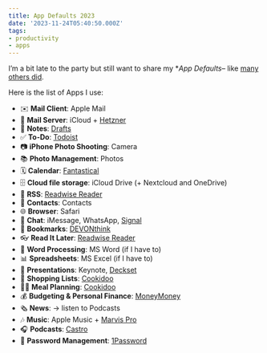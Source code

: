 ```yaml
---
title: App Defaults 2023
date: '2023-11-24T05:40:50.000Z'
tags:
- productivity
- apps
---
```

I’m a bit late to the party but still want to share my \*_App Defaults_– like [many others did](https://defaults.rknight.me).

Here is the list of Apps I use:

- ✉️ **Mail Client**: Apple Mail
- 📨 **Mail Server**: iCloud + [Hetzner](https://www.hetzner.com)
- 📝 **Notes**: [Drafts](https://getdrafts.com)
- ✅ **To-Do**: [Todoist](https://todoist.com)
- 📷 **iPhone Photo Shooting**: Camera
- 📚 **Photo Management**: Photos
- 🗓️ **Calendar**: [Fantastical](https://flexibits.com/fantastical)
- 🗄️ **Cloud file storage**: iCloud Drive (+ Nextcloud and OneDrive)
- 📰 **RSS**: [Readwise Reader](https://readwise.io/i/floh)
- 📇 **Contacts**: Contacts
- 🌐 **Browser**: Safari
- 💬 **Chat**: iMessage, WhatsApp, [Signal](https://signal.org)
- 🔖 **Bookmarks**: [DEVONthink](https://www.devontechnologies.com/apps/devonthink)
- 👓 **Read It Later**: [Readwise Reader](https://readwise.io/i/floh)
- 📜 **Word Processing**: MS Word (if I have to)
- 📊 **Spreadsheets**: MS Excel (if I have to)
- 🛝 **Presentations**: Keynote, [Deckset](https://www.deckset.com)
- 🛒 **Shopping Lists**: [Cookidoo](https://cookidoo.thermomix.com/foundation/en-US)
- 🧑‍🍳 **Meal Planning**: [Cookidoo](https://cookidoo.thermomix.com/foundation/en-US)
- 💰 **Budgeting & Personal Finance**: [MoneyMoney](https://moneymoney-app.com)
- 🗞️ **News**: → listen to Podcasts
- 🎶 **Music**: Apple Music + [Marvis Pro](https://appaddy.wixsite.com/marvis)
- 🎧 **Podcasts**: [Castro](https://www.castro.fm)
- 🔐 **Password Management**: [1Password](https://1password.com)